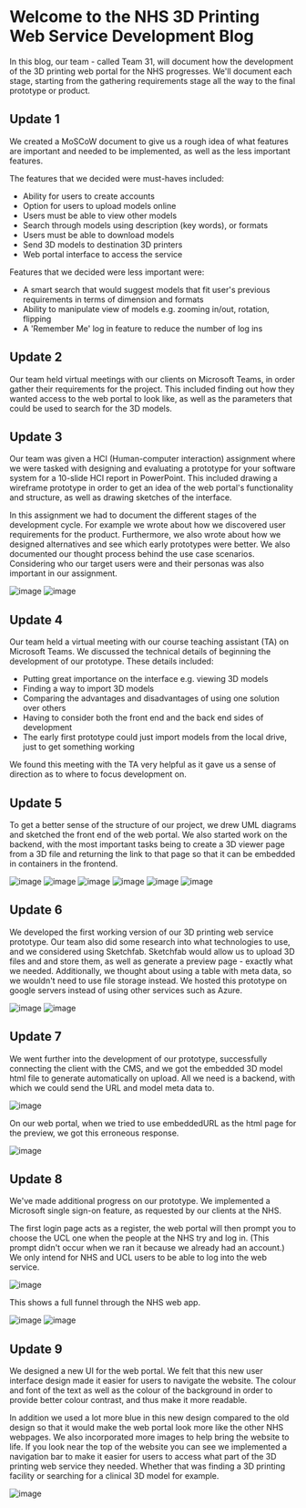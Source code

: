 # Welcome to the NHS 3D Printing Web Service Development Blog

In this blog, our team - called Team 31, will document how the development of the 3D printing web portal for the NHS progresses. We'll document each stage, starting from the gathering requirements stage all the way to the final prototype or product.

## Update 1

We created a MoSCoW document to give us a rough idea of what features are important and needed to be implemented, as well as the less important features.

The features that we decided were must-haves included:
* Ability for users to create accounts   
* Option for users to upload models online
* Users must be able to view other models
* Search through models using description (key words), or formats
* Users must be able to download models
* Send 3D models to destination 3D printers
* Web portal interface to access the service

Features that we decided were less important were:
* A smart search that would suggest models that fit user's previous requirements in terms of dimension and formats
* Ability to manipulate view of models e.g. zooming in/out, rotation, flipping
* A 'Remember Me' log in feature to reduce the number of log ins 

## Update 2

Our team held virtual meetings with our clients on Microsoft Teams, in order gather their requirements for the project. This included finding out how they wanted access to the web portal to look like, as well as the parameters that could be used to search for the 3D models.

## Update 3

Our team was given a HCI (Human-computer interaction) assignment where we were tasked with designing and evaluating a prototype for your software system for a 10-slide HCI report in PowerPoint. This included drawing a wireframe prototype in order to get an idea of the web portal's functionality and structure, as well as drawing sketches of the interface.

In this assignment we had to document the different stages of the development cycle. For example we wrote about how we discovered user requirements for the product.
Furthermore, we also wrote about how we designed alternatives and see which early prototypes were better. We also documented our thought process behind the use case scenarios. Considering who our target users were and their personas was also important in our assignment.

![image](/media/PHOTO-2020-11-09-20-16-15.jpg)
![image](/media/IMG_00B1DBA5F01E-1.jpeg)

## Update 4

Our team held a virtual meeting with our course teaching assistant (TA) on Microsoft Teams. We discussed the technical details of beginning the development of our prototype. These details included: 

* Putting great importance on the interface e.g. viewing 3D models
* Finding a way to import 3D models
* Comparing the advantages and disadvantages of using one solution over others
* Having to consider both the front end and the back end sides of development
* The early first prototype could just import models from the local drive, just to get something working

We found this meeting with the TA very helpful as it gave us a sense of direction as to where to focus development on.

## Update 5

To get a better sense of the structure of our project, we drew UML diagrams and sketched the front end of the web portal. We also started work on the backend, with the most important tasks being to create a 3D viewer page from a 3D file and returning the link to that page so that it can be embedded in containers in the frontend.

![image](/media/WhatsApp%20Image%202021-01-02%20at%2011.28.08%20AM%20(1).jpeg)
![image](/media/WhatsApp%20Image%202021-01-02%20at%2011.28.08%20AM.jpeg)
![image](/media/WhatsApp%20Image%202021-01-02%20at%2011.28.09%20AM%20(1).jpeg)
![image](/media/WhatsApp%20Image%202021-01-02%20at%2011.28.09%20AM.jpeg)
![image](/media/WhatsApp%20Image%202021-01-02%20at%2011.28.10%20AM.jpeg)
![image](/media/WhatsApp%20Image%202021-01-02%20at%2011.28.11%20AM.jpeg)

## Update 6 

We developed the first working version of our 3D printing web service prototype. Our team also did some research into what technologies to use, and we considered using Sketchfab. Sketchfab would allow us to upload 3D files and and store them, as well as generate a preview page - exactly what we needed. Additionally, we thought about using a table with meta data, so we wouldn't need to use file storage instead. We hosted this prototype on google servers instead of using other services such as Azure.

![image](/media/prototype1.jpeg)
![image](/media/prototype.gif)
 
## Update 7

We went further into the development of our prototype, successfully connecting the client with the CMS, and we got the embedded 3D model html file to generate automatically on upload. All we need is a backend, with which we could send the URL and model meta data to. 

![image](/media/update7-0.jpeg)

On our web portal, when we tried to use embeddedURL as the html page for the preview, we got this erroneous response. 

![image](/media/update7-1.jpeg)

## Update 8

We've made additional progress on our prototype. We implemented a Microsoft single sign-on feature, as requested by our clients at the NHS.

The first login page acts as a register, the web portal will then prompt you to choose the UCL one when the people at the NHS try and log in. (This prompt didn't occur when we ran it because we already had an account.) We only intend for NHS and UCL users to be able to log into the web service.

![image](/media/updateVideo1.gif)

This shows a full funnel through the NHS web app.

![image](/media/update8-1.gif)
![image](/media/update8-2.gif)

## Update 9

We designed a new UI for the web portal. We felt that this new user interface design made it easier for users to navigate the website. The colour and font of the text as well as the colour of the background in order to provide better colour contrast, and thus make it more readable.

In addition we used a lot more blue in this new design compared to the old design so that it would make the web portal look more like the other NHS webpages. We also incorporated more images to help bring the website to life. If you look near the top of the website you can see we implemented a navigation bar to make it easier for users to access what part of the 3D printing web service they needed. Whether that was finding a 3D printing facility or searching for a clinical 3D model for example.

![image](/media/update9.jpeg)
